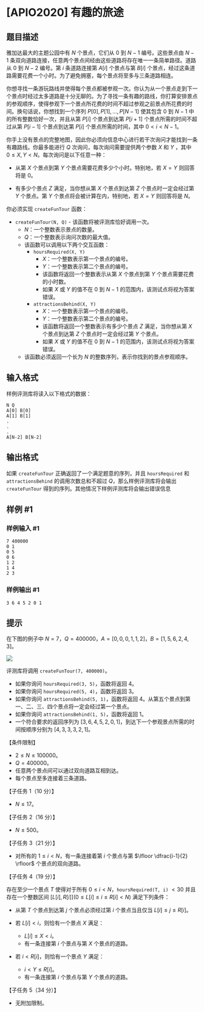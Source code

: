# [APIO2020] 有趣的旅途

## 题目描述

雅加达最大的主题公园中有 $N$ 个景点，它们从 $0$ 到 $N -1$ 编号。这些景点由 $N-1$ 条双向道路连接，任意两个景点间经由这些道路将存在唯一一条简单路径。道路从 $0$ 到 $N - 2$ 编号。第 $i$ 条道路连接第 $A[i]$ 个景点与第 $B[i]$ 个景点，经过这条道路需要花费一个小时。为了避免拥塞，每个景点将至多与三条道路相连。

你想寻找一条游玩路线并使得每个景点都被参观一次。你认为从一个景点走到下一个景点时经过太多道路是十分无聊的。为了寻找一条有趣的路线，你打算安排景点的参观顺序，使得参观下一个景点所花费的时间不超过参观之前景点所花费的时间。换句话说，你想找到一个序列 $P[0], P[1],\dots, P[N - 1]$ 使其包含 $0$ 到 $N - 1$ 中的所有整数恰好一次，并且从第 $P[i]$ 个景点到达第 $P[i + 1]$ 个景点所需的时间不超过从第 $P[i - 1]$ 个景点到达第 $P[i]$ 个景点所需的时间，其中 $0 < i < N - 1$。

你手上没有景点的完整地图，因此你必须向信息中心进行若干次询问才能找到一条有趣路线。你最多能进行 $Q$ 次询问，每次询问需要提供两个参数 $X$ 和 $Y$ ，其中 $0 \leq X, Y < N$。每次询问是以下任意一种：

- 从第 $X$ 个景点到第 $Y$ 个景点需要花费多少个小时。特别地，若 $X = Y$ 则回答将是 $0$。

- 有多少个景点 $Z$ 满足，当你想从第 $X$ 个景点到达第 $Z$ 个景点时一定会经过第 $Y$ 个景点。第 $Y$ 个景点将会被计算在内，特别地，若 $X = Y$ 则回答将是 $N$。

你必须实现 `createFunTour` 函数：

- `createFunTour(N, Q)` - 该函数将被评测库恰好调用一次。
	- $N$：一个整数表示景点的数量。
	- $Q$：一个整数表示询问次数的最大值。
	- 该函数可以调用以下两个交互函数：
    	- `hoursRequired(X, Y)`
        	- $X$：一个整数表示第一个景点的编号。
			- $Y$：一个整数表示第二个景点的编号。
			- 该函数将返回一个整数表示从第 $X$ 个景点到第 $Y$ 个景点需要花费的小时数。
			- 如果 $X$ 或 $Y$ 的值不在 $0$ 到 $N - 1$ 的范围内，该测试点将视为答案错误。
		- `attractionsBehind(X, Y)`
			- $X$：一个整数表示第一个景点的编号。
            - $Y$：一个整数表示第二个景点的编号。
			- 该函数将返回一个整数表示有多少个景点 $Z$ 满足，当你想从第 $X$ 个景点到达第 $Z$ 个景点时一定会经过第 $Y$ 个景点。
			- 如果 $X$ 或 $Y$ 的值不在 $0$ 到 $N - 1$ 的范围内，该测试点将视为答案错误。
	- 该函数必须返回一个长为 $N$ 的整数序列，表示你找到的景点参观顺序。

## 输入格式

样例评测库将读入以下格式的数据：

```
N Q
A[0] B[0]
A[1] B[1]
.
.
.
A[N-2] B[N-2]
```

## 输出格式

如果 `createFunTour` 正确返回了一个满足题意的序列，并且 `hoursRequired` 和 `attractionsBehind` 的调用次数总和不超过 $Q$，那么样例评测库将会输出 `createFunTour` 得到的序列。其他情况下样例评测库将会输出错误信息

## 样例 #1

### 样例输入 #1
```
7 400000
0 1
0 5
0 6
1 2
1 4
2 3
```

### 样例输出 #1

```
3 6 4 5 2 0 1
```

## 提示

在下图的例子中 $N = 7$，$Q = 400 000$，$A = [0, 0, 0, 1, 1, 2]$，$B = [1, 5, 6, 2, 4, 3]$。

![](https://cdn.luogu.com.cn/upload/image_hosting/j8tmoxuo.png)

评测库将调用 `createFunTour(7, 400000)`。
- 如果你询问 `hoursRequired(3, 5)`，函数将返回 $4$。
- 如果你询问 `hoursRequired(5, 4)`，函数将返回 $3$。
- 如果你询问 `attractionsBehind(5, 1)`，函数将返回 $4$。从第五个景点到第一、二、三、四个景点将一定会经过第一个景点。
- 如果你询问 `attractionsBehind(1, 5)`，函数将返回 $1$。
- 一个符合要求的返回序列为 $[3, 6, 4, 5, 2, 0, 1]$，到达下一个参观景点所需的时间按顺序分别为 $[4, 3, 3, 3, 2, 1]$。

【条件限制】

- $2 \leq N \leq 100 000$。
- $Q = 400 000$。
- 任意两个景点间可以通过双向道路互相到达。
- 每个景点至多连接着三条道路。

【子任务 $1$（$10$ 分）】

- $N \leq 17$。

【子任务 $2$（$16$ 分）】

- $N \leq 500$。

【子任务 $3$（$21$ 分）】

- 对所有的 $1 \leq i < N$，有一条连接着第 $i$ 个景点与第 $\lfloor \dfrac{i-1}{2} \rfloor$
个景点的双向道路。

【子任务 $4$（$19$ 分）】

存在至少一个景点 $T$ 使得对于所有 $0 \leq i < N$，`hoursRequired(T, i)` $<30$ 并且存在一个整数区间 $[L[i], R[i]](0 \leq L[i] \leq i \leq R[i] < N)$ 满足下列条件：

- 从第 $T$ 个景点到达第 $j$ 个景点必须经过第 $i$ 个景点当且仅当 $L[i] \leq j \leq R[i]$。

- 若 $L[i] < i$，则恰有一个景点 $X$ 满足：
	- $L[i] \leq X < i$。
	- 有一条连接第 $i$ 个景点与第 $X$ 个景点的道路。   
- 若 $i < R[i]$，则恰有一个景点 $Y$ 满足：
	- $i < Y \leq R[i]$。
	- 有一条连接第 $i$ 个景点与第 $Y$ 个景点的道路。

【子任务 $5$（$34$ 分）】
- 无附加限制。
